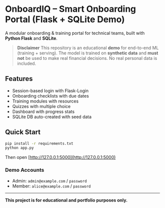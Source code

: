 # OnboardIQ – Smart Onboarding Portal (Flask + SQLite Demo)
A modular onboarding & training portal for technical teams, built with **Python Flask** and **SQLite**.

> **Disclaimer**
> This repository is an educational **demo** for end-to-end ML (training + serving).
> The model is trained on **synthetic data** and **must not** be used to make real financial decisions.
> No real personal data is included.

## Features
- Session-based login with Flask-Login
- Onboarding checklists with due dates
- Training modules with resources
- Quizzes with multiple choice
- Dashboard with progress stats
- SQLite DB auto-created with seed data

## Quick Start
```bash
pip install -r requirements.txt
python app.py
```

Then open [http://127.0.0.1:5000](http://127.0.0.1:5000)

### Demo Accounts
- Admin: `admin@example.com` / `password`
- Member: `alice@example.com` / `password`

---

**This project is for educational and portfolio purposes only.**
